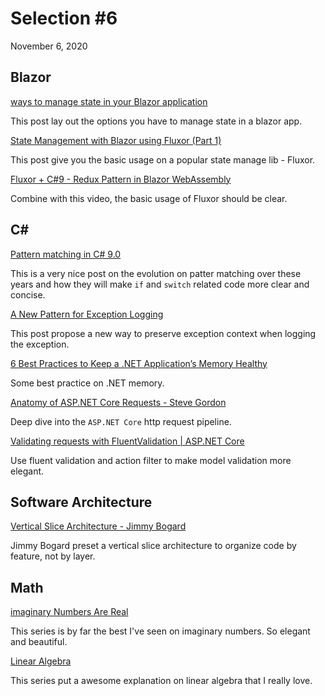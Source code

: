 # Selection #6
November 6, 2020

## Blazor

[ways to manage state in your Blazor application](https://jonhilton.net/blazor-state-management/)

This post lay out the options you have to manage state in a blazor app.

[State Management with Blazor using Fluxor (Part 1)](https://betweentwobrackets.dev/posts/2020/06/state-management-with-blazor-using-fluxor-part-1/)

This post give you the basic usage on a popular state manage lib - Fluxor.

[Fluxor + C#9 - Redux Pattern in Blazor WebAssembly](https://www.youtube.com/watch?v=sAyH-O0dFaI&t=2323s)

Combine with this video, the basic usage of Fluxor should be clear.

## C#

[Pattern matching in C# 9.0](https://renatogolia.com/2020/10/31/pattern-matching-in-c-sharp-9/)

This is a very nice post on the evolution on patter matching over these years and how they will make `if` and `switch` related code more clear and concise.

[A New Pattern for Exception Logging](https://blog.stephencleary.com/2020/06/a-new-pattern-for-exception-logging.html)

This post propose a new way to preserve exception context when logging the exception.

[6 Best Practices to Keep a .NET Application’s Memory Healthy](https://michaelscodingspot.com/application-memory-health/?utm_source=csharpdigest&utm_medium=web&utm_campaign=332)

Some best practice on .NET memory.

[Anatomy of ASP.NET Core Requests - Steve Gordon](https://www.youtube.com/watch?v=0UZf_7c_EeE)

Deep dive into the `ASP.NET Core` http request pipeline.

[Validating requests with FluentValidation | ASP.NET Core](https://www.youtube.com/watch?v=Ut6mRRFT2vM)

Use fluent validation and action filter to make model validation more elegant.

## Software Architecture

[Vertical Slice Architecture - Jimmy Bogard](https://www.youtube.com/watch?v=SUiWfhAhgQw&list=WL&index=9)

Jimmy Bogard preset a vertical slice architecture to organize code by feature, not by layer.

## Math

[imaginary Numbers Are Real](https://www.youtube.com/watch?v=T647CGsuOVU&t=1s)

This series is by far the best I've seen on imaginary numbers. So elegant and beautiful.

[Linear Algebra](https://www.youtube.com/watch?v=fNk_zzaMoSs&list=PLZHQObOWTQDPD3MizzM2xVFitgF8hE_ab)

This series put a awesome explanation on linear algebra that I really love.